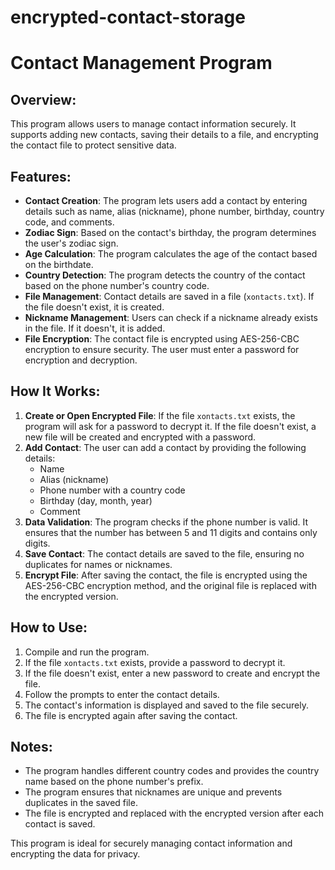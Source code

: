 # encrypted-contact-storage
# Contact Management Program

## Overview:
This program allows users to manage contact information securely. It supports adding new contacts, saving their details to a file, and encrypting the contact file to protect sensitive data.

## Features:
- **Contact Creation**: The program lets users add a contact by entering details such as name, alias (nickname), phone number, birthday, country code, and comments.
- **Zodiac Sign**: Based on the contact's birthday, the program determines the user's zodiac sign.
- **Age Calculation**: The program calculates the age of the contact based on the birthdate.
- **Country Detection**: The program detects the country of the contact based on the phone number's country code.
- **File Management**: Contact details are saved in a file (`xontacts.txt`). If the file doesn't exist, it is created.
- **Nickname Management**: Users can check if a nickname already exists in the file. If it doesn't, it is added.
- **File Encryption**: The contact file is encrypted using AES-256-CBC encryption to ensure security. The user must enter a password for encryption and decryption.

## How It Works:
1. **Create or Open Encrypted File**: If the file `xontacts.txt` exists, the program will ask for a password to decrypt it. If the file doesn't exist, a new file will be created and encrypted with a password.
2. **Add Contact**: The user can add a contact by providing the following details:
   - Name
   - Alias (nickname)
   - Phone number with a country code
   - Birthday (day, month, year)
   - Comment
3. **Data Validation**: The program checks if the phone number is valid. It ensures that the number has between 5 and 11 digits and contains only digits.
4. **Save Contact**: The contact details are saved to the file, ensuring no duplicates for names or nicknames.
5. **Encrypt File**: After saving the contact, the file is encrypted using the AES-256-CBC encryption method, and the original file is replaced with the encrypted version.

## How to Use:
1. Compile and run the program.
2. If the file `xontacts.txt` exists, provide a password to decrypt it.
3. If the file doesn't exist, enter a new password to create and encrypt the file.
4. Follow the prompts to enter the contact details.
5. The contact's information is displayed and saved to the file securely.
6. The file is encrypted again after saving the contact.

## Notes:
- The program handles different country codes and provides the country name based on the phone number's prefix.
- The program ensures that nicknames are unique and prevents duplicates in the saved file.
- The file is encrypted and replaced with the encrypted version after each contact is saved.

This program is ideal for securely managing contact information and encrypting the data for privacy.
